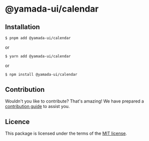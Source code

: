 # @yamada-ui/calendar

## Installation

```sh
$ pnpm add @yamada-ui/calendar
```

or

```sh
$ yarn add @yamada-ui/calendar
```

or

```sh
$ npm install @yamada-ui/calendar
```

## Contribution

Wouldn't you like to contribute? That's amazing! We have prepared a [contribution guide](https://github.com/hirotomoyamada/yamada-ui/blob/main/CONTRIBUTING.md) to assist you.

## Licence

This package is licensed under the terms of the
[MIT license](https://github.com/hirotomoyamada/yamada-ui/blob/main/LICENSE).
